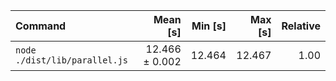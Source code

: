 | Command | Mean [s] | Min [s] | Max [s] | Relative |
|:---|---:|---:|---:|---:|
| `node ./dist/lib/parallel.js` | 12.466 ± 0.002 | 12.464 | 12.467 | 1.00 |

